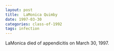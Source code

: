 ```yaml
---
layout: post
title:  LaMonica Quimby
date: 1997-03-30
categories: class-of-1992
tags: infection
---
```

LaMonica died of appendicitis on March 30, 1997.
